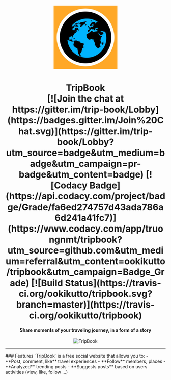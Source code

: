 <h1 align="center">
  <br>
  <a href="http://www.amitmerchant.com/electron-markdownify"><img src="logo.jpg" alt="TripBook" width="200"></a>
  <br>
  <br>
  TripBook
  <br>
  [![Join the chat at https://gitter.im/trip-book/Lobby](https://badges.gitter.im/Join%20Chat.svg)](https://gitter.im/trip-book/Lobby?utm_source=badge&utm_medium=badge&utm_campaign=pr-badge&utm_content=badge) [![Codacy Badge](https://api.codacy.com/project/badge/Grade/fa6ed274757d43ada786a6d241a41fc7)](https://www.codacy.com/app/truongnmt/tripbook?utm_source=github.com&amp;utm_medium=referral&amp;utm_content=ookikutto/tripbook&amp;utm_campaign=Badge_Grade) [![Build Status](https://travis-ci.org/ookikutto/tripbook.svg?branch=master)](https://travis-ci.org/ookikutto/tripbook)
  <br>
</h1>

<h4 align="center">Share moments of your traveling journey, in a form of <strong>a story</strong></h4>

<div align="center">
<img src="TripBook-Screenflow.gif" alt="TripBook">
</div>
<hr>
### Features
`TripBook` is a free social website that allows you to:
- **Post, comment, like** travel experiences
- **Follow** members, places
- **Analyzed** trending posts
- **Suggests posts** based on users activities (view, like, follow ...)
